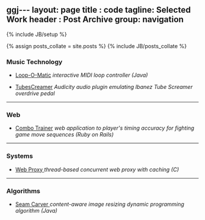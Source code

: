 ggj---
layout: page
title : code
tagline: Selected Work
header : Post Archive
group: navigation
---
{% include JB/setup %}

{% assign posts_collate = site.posts %}
{% include JB/posts_collate %}


### Music Technology
- [Loop-O-Matic](https://github.com/kverrier/Loop-o-matic-Interactive-Music-System)
_interactive MIDI loop controller (Java)_

-  [TubesCreamer](https://github.com/kverrier/TubesCreamer)
_Audicity audio plugin emulating Ibanez Tube Screamer overdrive pedal_

---

### Web
*	[Combo Trainer](https://github.com/kverrier/Combo-Trainer)
_web application to player's timing accuracy for fighting game move sequences (Ruby on Rails)_

    
---

### Systems
<ul>
	<li>
		<p> 
			<a href="https://github.com/kverrier/Web-Proxy"> Web Proxy </a>
			<em> thread-based concurrent web proxy with caching (C) </em>
		</p>
	</li>
</ul>

---

### Algorithms
<ul>
	<li>
		<p> 
			<a href="https://github.com/kverrier/Seam-Carver"> Seam Carver </a>
			<em>content-aware image resizing dynamic programming algorithm (Java)</em>
		</p>
	</li>
</ul>




